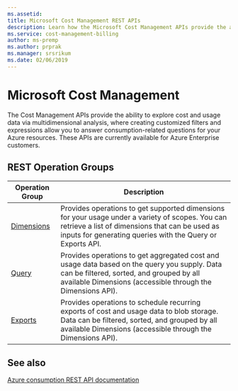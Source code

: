 ```yaml
---
ms.assetid:
title: Microsoft Cost Management REST APIs
description: Learn how the Microsoft Cost Management APIs provide the ability to explore cost and usage data via multidimensional analysis.
ms.service: cost-management-billing
author: ms-premp
ms.author: prprak
ms.manager: srsrikum
ms.date: 02/06/2019
---
```



# Microsoft Cost Management

The Cost Management APIs provide the ability to explore cost and usage data via multidimensional analysis, where creating customized filters and expressions allow you to answer consumption-related questions for your Azure resources. These APIs are currently available for Azure Enterprise customers.



## REST Operation Groups

| Operation Group | Description |
|-----------------|-------------|
| [Dimensions](xref:management.azure.com.cost-management.dimensions) | Provides operations to get supported dimensions for your usage under a variety of scopes. You can retrieve a list of dimensions that can be used as inputs for generating queries with the Query or Exports API.
  [Query](xref:management.azure.com.cost-management.query) | Provides operations to get aggregated cost and usage data based on the query you supply. Data can be filtered, sorted, and grouped by all available Dimensions (accessible through the Dimensions API).
  [Exports](xref:management.azure.com.cost-management.exports) | Provides operations to schedule recurring exports of cost and usage data to blob storage. Data can be filtered, sorted, and grouped by all available Dimensions (accessible through the Dimensions API).



## See also

[Azure consumption REST API documentation](/rest/api/consumption/)
